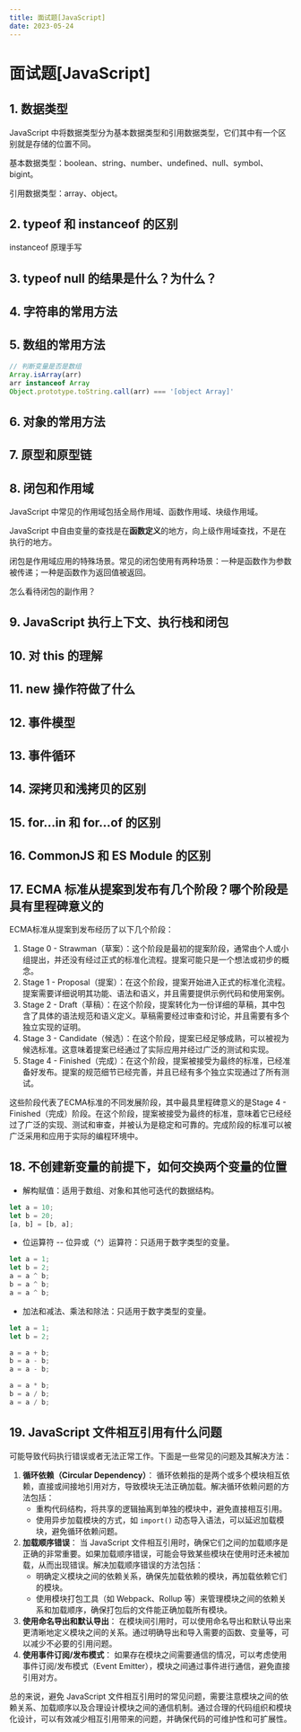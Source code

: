 ```yaml
---
title: 面试题[JavaScript]
date: 2023-05-24
---
```


# 面试题[JavaScript]



## 1. 数据类型

JavaScript 中将数据类型分为基本数据类型和引用数据类型，它们其中有一个区别就是存储的位置不同。

基本数据类型：boolean、string、number、undefined、null、symbol、bigint。

引用数据类型：array、object。



## 2. typeof 和 instanceof 的区别

instanceof 原理手写



## 3. typeof null 的结果是什么？为什么？





## 4. 字符串的常用方法





## 5. 数组的常用方法

```javascript
// 判断变量是否是数组
Array.isArray(arr)
arr instanceof Array
Object.prototype.toString.call(arr) === '[object Array]'
```



## 6. 对象的常用方法





## 7. 原型和原型链





## 8. 闭包和作用域

JavaScript 中常见的作用域包括全局作用域、函数作用域、块级作用域。

JavaScript 中自由变量的查找是在**函数定义**的地方，向上级作用域查找，不是在执行的地方。 

闭包是作用域应用的特殊场景。常见的闭包使用有两种场景：一种是函数作为参数被传递；一种是函数作为返回值被返回。

怎么看待闭包的副作用？



## 9. JavaScript 执行上下文、执行栈和闭包





## 10. 对 this 的理解





## 11. new 操作符做了什么





## 12. 事件模型





## 13. 事件循环





## 14. 深拷贝和浅拷贝的区别





## 15. for...in 和 for...of 的区别





## 16. CommonJS 和 ES Module 的区别





## 17. ECMA 标准从提案到发布有几个阶段？哪个阶段是具有里程碑意义的


ECMA标准从提案到发布经历了以下几个阶段：

1. Stage 0 - Strawman（草案）：这个阶段是最初的提案阶段，通常由个人或小组提出，并还没有经过正式的标准化流程。提案可能只是一个想法或初步的概念。
2. Stage 1 - Proposal（提案）：在这个阶段，提案开始进入正式的标准化流程。提案需要详细说明其功能、语法和语义，并且需要提供示例代码和使用案例。
3. Stage 2 - Draft（草稿）：在这个阶段，提案转化为一份详细的草稿，其中包含了具体的语法规范和语义定义。草稿需要经过审查和讨论，并且需要有多个独立实现的证明。
4. Stage 3 - Candidate（候选）：在这个阶段，提案已经足够成熟，可以被视为候选标准。这意味着提案已经通过了实际应用并经过广泛的测试和实现。
5. Stage 4 - Finished（完成）：在这个阶段，提案被接受为最终的标准，已经准备好发布。提案的规范细节已经完善，并且已经有多个独立实现通过了所有测试。

这些阶段代表了ECMA标准的不同发展阶段，其中最具里程碑意义的是Stage 4 - Finished（完成）阶段。在这个阶段，提案被接受为最终的标准，意味着它已经经过了广泛的实现、测试和审查，并被认为是稳定和可靠的。完成阶段的标准可以被广泛采用和应用于实际的编程环境中。



## 18. 不创建新变量的前提下，如何交换两个变量的位置

- 解构赋值：适用于数组、对象和其他可迭代的数据结构。

```javascript
let a = 10;
let b = 20;
[a, b] = [b, a];
```

- 位运算符 -- 位异或（^）运算符：只适用于数字类型的变量。

```javascript
let a = 1;
let b = 2;
a = a ^ b;
b = a ^ b;
a = a ^ b;
```

- 加法和减法、乘法和除法：只适用于数字类型的变量。

```javascript
let a = 1;
let b = 2;

a = a + b;
b = a - b;
a = a - b;

a = a * b;
b = a / b;
a = a / b;
```



## 19. JavaScript 文件相互引用有什么问题

可能导致代码执行错误或者无法正常工作。下面是一些常见的问题及其解决方法：

1. **循环依赖（Circular Dependency）**： 循环依赖指的是两个或多个模块相互依赖，直接或间接地引用对方，导致模块无法正确加载。解决循环依赖问题的方法包括：
   - 重构代码结构，将共享的逻辑抽离到单独的模块中，避免直接相互引用。
   - 使用异步加载模块的方式，如 `import()` 动态导入语法，可以延迟加载模块，避免循环依赖问题。
2. **加载顺序错误**： 当 JavaScript 文件相互引用时，确保它们之间的加载顺序是正确的非常重要。如果加载顺序错误，可能会导致某些模块在使用时还未被加载，从而出现错误。解决加载顺序错误的方法包括：
   - 明确定义模块之间的依赖关系，确保先加载依赖的模块，再加载依赖它们的模块。
   - 使用模块打包工具（如 Webpack、Rollup 等）来管理模块之间的依赖关系和加载顺序，确保打包后的文件能正确加载所有模块。
3. **使用命名导出和默认导出**： 在模块间引用时，可以使用命名导出和默认导出来更清晰地定义模块之间的关系。通过明确导出和导入需要的函数、变量等，可以减少不必要的引用问题。
4. **使用事件订阅/发布模式**： 如果存在模块之间需要通信的情况，可以考虑使用事件订阅/发布模式（Event Emitter），模块之间通过事件进行通信，避免直接引用对方。

总的来说，避免 JavaScript 文件相互引用时的常见问题，需要注意模块之间的依赖关系、加载顺序以及合理设计模块之间的通信机制。通过合理的代码组织和模块化设计，可以有效减少相互引用带来的问题，并确保代码的可维护性和可扩展性。



